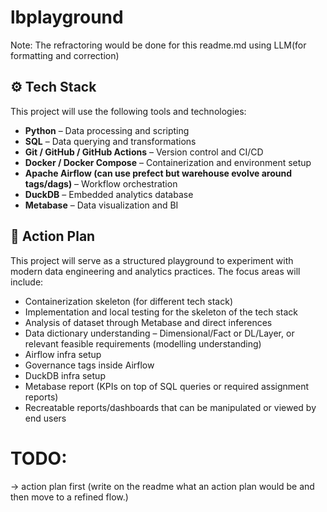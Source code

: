 # lbplayground
Note: The refractoring would be done for this readme.md using LLM(for formatting and correction)
## ⚙️ Tech Stack

This project will use the following tools and technologies:

* **Python** – Data processing and scripting
* **SQL** – Data querying and transformations
* **Git / GitHub / GitHub Actions** – Version control and CI/CD
* **Docker / Docker Compose** – Containerization and environment setup
* **Apache Airflow (can use prefect but warehouse evolve around  tags/dags)** – Workflow orchestration
* **DuckDB** – Embedded analytics database
* **Metabase** – Data visualization and BI

## 📌 Action Plan
This project will serve as a structured playground to experiment with modern data engineering and analytics practices. The focus areas will include:

- Containerization skeleton (for different tech stack)  
- Implementation and local testing for the skeleton of the tech stack  
- Analysis of dataset through Metabase and direct inferences  
- Data dictionary understanding – Dimensional/Fact or DL/Layer, or relevant feasible requirements (modelling understanding)  
- Airflow infra setup  
- Governance tags inside Airflow  
- DuckDB infra setup  
- Metabase report (KPIs on top of SQL queries or required assignment reports)  
- Recreatable reports/dashboards that can be manipulated or viewed by end users  

# TODO: 
-> action plan first (write on the readme what an action plan would be and then move to a refined flow.)
